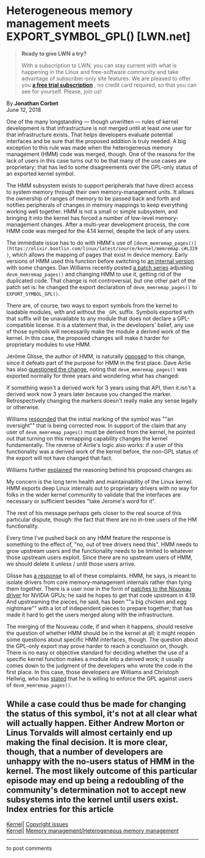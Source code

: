 # Heterogeneous memory management meets EXPORT_SYMBOL_GPL() [LWN.net]

> **Ready to give LWN a try?**
> 
> With a subscription to LWN, you can stay current with what is happening in the Linux and free-software community and take advantage of subscriber-only site features. We are pleased to offer you **[a free trial subscription](https://lwn.net/Promo/nst-trial/claim)** , no credit card required, so that you can see for yourself. Please, join us! 

By **Jonathan Corbet**  
June 12, 2018 

One of the many longstanding — though unwritten — rules of kernel development is that infrastructure is not merged until at least one user for that infrastructure exists. That helps developers evaluate potential interfaces and be sure that the proposed addition is truly needed. A big exception to this rule was made when the heterogeneous memory management (HMM) code was merged, though. One of the reasons for the lack of users in this case turns out to be that many of the use cases are proprietary; that has led to some disagreements over the GPL-only status of an exported kernel symbol. 

The HMM subsystem exists to support peripherals that have direct access to system memory through their own memory-management units. It allows the ownership of ranges of memory to be passed back and forth and notifies peripherals of changes in memory mappings to keep everything working well together. HMM is not a small or simple subsystem, and bringing it into the kernel has forced a number of low-level memory-management changes. After a multi-year development process, the core HMM code was merged for the 4.14 kernel, despite the lack of any users. 

The immediate issue has to do with HMM's use of `[devm_memremap_pages()](https://elixir.bootlin.com/linux/latest/source/kernel/memremap.c#L319)`, which allows the mapping of pages that exist in device memory. Early versions of HMM used this function before switching to [an internal version](https://elixir.bootlin.com/linux/latest/source/mm/hmm.c#L1026) with some changes. Dan Williams recently posted [a patch series](/Articles/757133/) adjusting `devm_memremap_pages()` and changing HMM to use it, getting rid of the duplicated code. That change is not controversial, but one other part of the patch set is: he changed the export declaration of `devm_memremap_pages()` to `EXPORT_SYMBOL_GPL()`. 

There are, of course, two ways to export symbols from the kernel to loadable modules, with and without the `_GPL` suffix. Symbols exported with that suffix will be unavailable to any module that does not declare a GPL-compatible license. It is a statement that, in the developers' belief, any use of those symbols will necessarily make the module a derived work of the kernel. In this case, the proposed changes will make it harder for proprietary modules to use HMM. 

Jérôme Glisse, the author of HMM, is naturally [opposed](/Articles/757135/) to this change, since it defeats part of the purpose for HMM in the first place. Dave Airlie has also [questioned the change](/Articles/757136/), noting that `devm_memremap_pages()` was exported normally for three years and wondering what has changed: 

If something wasn't a derived work for 3 years using that API, then it isn't a derived work now 3 years later because you changed the marker. Retrospectively changing the markers doesn't really make any sense legally or otherwise. 

Williams [responded](/Articles/757137/) that the initial marking of the symbol was ""an oversight"" that is being corrected now. In support of the claim that any user of `devm_memremap_pages()` must be derived from the kernel, he pointed out that turning on this remapping capability changes the kernel fundamentally. The reverse of Airlie's logic also works: if a user of this functionality was a derived work of the kernel before, the non-GPL status of the export will not have changed that fact. 

Williams further [explained](/Articles/757139/) the reasoning behind his proposed changes as: 

My concern is the long term health and maintainability of the Linux kernel. HMM exports deep Linux internals out to proprietary drivers with no way for folks in the wider kernel community to validate that the interfaces are necessary or sufficient besides "take Jerome's word for it". 

The rest of his message perhaps gets closer to the real source of this particular dispute, though: the fact that there are no in-tree users of the HM functionality. 

Every time I've pushed back on any HMM feature the response is something to the effect of, "no, out of tree drivers need this". HMM needs to grow upstream users and the functionality needs to be limited to whatever those upstream users exploit. Since there are no upstream users of HMM, we should delete it unless / until those users arrive. 

Glisse has [a response](/Articles/757141/) to all of these complaints. HMM, he says, is meant to isolate drivers from core memory-management internals rather than tying them together. There is a user now in the form of [patches to the Nouveau driver](/Articles/752966/) for NVIDIA GPUs; he said he hopes to get that code upstream in 4.19. And upstreaming the pieces, he said, has been ""a big chicken and egg nightmare"" with a lot of independent pieces to prepare together; that has made it hard to get the users merged along with the infrastructure. 

The merging of the Nouveau code, if and when it happens, should resolve the question of whether HMM should be in the kernel at all; it might reopen some questions about specific HMM interfaces, though. The question about the GPL-only export may prove harder to reach a conclusion on, though. There is no easy or objective standard for deciding whether the use of a specific kernel function makes a module into a derived work; it usually comes down to the judgment of the developers who wrote the code in the first place. In this case, those developers are Williams and Christoph Hellwig, who has [stated](/Articles/757183/) that he is willing to enforce the GPL against users of `devm_memremap_pages()`. 

While a case could thus be made for changing the status of this symbol, it's not at all clear what will actually happen. Either Andrew Morton or Linus Torvalds will almost certainly end up making the final decision. It is more clear, though, that a number of developers are unhappy with the no-users status of HMM in the kernel. The most likely outcome of this particular episode may end up being a redoubling of the community's determination not to accept new subsystems into the kernel until users exist.  
Index entries for this article  
---  
[Kernel](/Kernel/Index)| [Copyright issues](/Kernel/Index#Copyright_issues)  
[Kernel](/Kernel/Index)| [Memory management/Heterogeneous memory management](/Kernel/Index#Memory_management-Heterogeneous_memory_management)  
  


* * *

to post comments 
